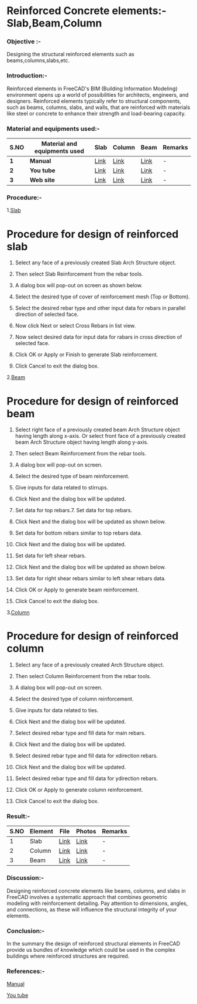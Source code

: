 # Reinforced Concrete elements:- Slab,Beam,Column
### Objective :- 
Designing the structural reinforced elements such as beams,columns,slabs,etc. 
### Introduction:-
Reinforced elements in FreeCAD's BIM (Building Information Modeling) environment opens up a world of possibilities for architects, engineers, and designers. Reinforced elements typically refer to structural components, such as beams, columns, slabs, and walls, that are reinforced with materials like steel or concrete to enhance their strength and load-bearing capacity.
### Material and equipments used:-
| S.NO | Material and equipments used | Slab | Column | Beam | Remarks |
| ---- | ---- | ---- | ---- | ---- | ---- |
|**1**|**Manual** |[Link](https://wiki.freecad.org/Reinforcement_SlabRebars)|[Link](https://wiki.freecad.org/Reinforcement_ColumnRebars)|[Link](https://wiki.freecad.org/Reinforcement_BeamRebars/en)|-|
|**2**|**You tube**|[Link](https://www.youtube.com/watch?v=ObsbhKyGPoA)|[Link](https://www.youtube.com/watch?v=vYgNCvM2NNU)|[Link](https://www.youtube.com/watch?v=iyJMQKHhzUM)|-|
|**3**|**Web site**|[Link](https://wiki.freecad.org/Reinforcement_LShapeRebar)|[Link](https://wiki.freecad.org/Reinforcement_ColumnRebars)|[Link](https://wiki.freecad.org/File:Arch_Rebar_BeamReinforcement_example.png)|-|

### Procedure:-
 1.[Slab]()
 
 # **Procedure for design of reinforced slab**
1. Select any face of a previously created Slab  Arch Structure object. 

2. Then select  Slab Reinforcement from the rebar tools.

3. A dialog box will pop-out on screen as shown below.

4. Select the desired type of cover of reinforcement mesh (Top or Bottom).

5. Select the desired rebar type and other input data for rebars in parallel direction of selected face.

6. Now click Next or select Cross Rebars in list view.

7. Now select desired data for input data for rabars in cross direction of selected face.

8. Click OK or Apply or Finish to generate Slab reinforcement.

9. Click Cancel to exit the dialog box.

 
 2.[Beam]()
 # **Procedure for design of reinforced beam**
 
1. Select right face of a previously created beam  Arch Structure object having length along x-axis. Or select front face of a previously created beam  Arch Structure object having length along y-axis.

2. Then select  Beam Reinforcement from the rebar tools.

3. A dialog box will pop-out on screen.

4. Select the desired type of beam reinforcement.

5. Give inputs for data related to stirrups.

6. Click Next and the dialog box will be updated.

7. Set data for top rebars.7. Set data for top rebars.

8. Click Next and the dialog box will be updated as shown below.

9. Set data for bottom rebars similar to top rebars data.

10. Click Next and the dialog box will be updated.

11. Set data for left shear rebars.

12. Click Next and the dialog box will be updated as shown below.

13. Set data for right shear rebars similar to left shear rebars data.

14. Click OK or Apply to generate beam reinforcement.

15. Click Cancel to exit the dialog box.
 
 3.[Column]()
 
 # **Procedure for design of reinforced column**
1. Select any face of a previously created  Arch Structure object.

2. Then select  Column Reinforcement from the rebar tools.

3. A dialog box will pop-out on screen.

4. Select the desired type of column reinforcement.

5. Give inputs for data related to ties.

6. Click Next and the dialog box will be updated.

7. Select desired rebar type and fill data for main rebars.

8. Click Next and the dialog box will be updated.

9. Select desired rebar type and fill data for xdirection rebars.

10. Click Next and the dialog box will be updated.

11. Select desired rebar type and fill data for ydirection rebars.

12. Click OK or Apply to generate column reinforcement.

13. Click Cancel to exit the dialog box.
 
### Result:-
| S.NO | Element | File | Photos | Remarks |
| ---- | ---- | ---- | ---- | ---- |
|1| Slab | [Link](https://github.com/arunsharma13919/CADBIM/blob/main/2114106/FreeCAD/slab.FCStd) | [Link]() |-|
|2| Column |[Link](https://github.com/arunsharma13919/CADBIM/blob/main/2114106/FreeCAD/column.FCStd) | [Link]() |-|
|3| Beam |[Link](https://github.com/arunsharma13919/CADBIM/blob/main/2114106/FreeCAD/Beam%20Reinforcement.FCStd) | [Link]() |-|
 
### Discussion:-

Designing reinforced concrete elements like beams, columns, and slabs in FreeCAD involves a systematic approach that combines geometric modeling with reinforcement detailing. Pay attention to dimensions, angles, and connections, as these will influence the structural integrity of your elements.
### Conclusion:-

In the summary the design of reinforced structural elements in FreeCAD provide us bundles of knowledge which could be used in the complex buildings where reinforced structures are required.
### References:-
[Manual](https://wiki.freecad.org/Reinforcement_Workbench)

[You tube](https://www.youtube.com/watch?v=iyJMQKHhzUM)
